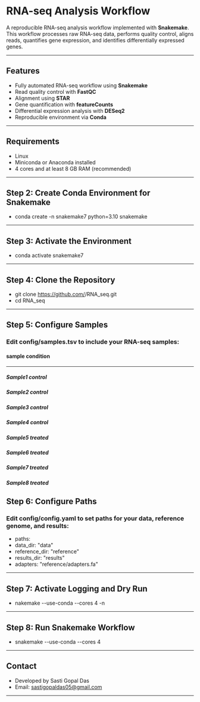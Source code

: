 
# RNA-seq Analysis Workflow

A reproducible RNA-seq analysis workflow implemented with **Snakemake**.  
This workflow processes raw RNA-seq data, performs quality control, aligns reads, quantifies gene expression, and identifies differentially expressed genes.

---

## Features

- Fully automated RNA-seq workflow using **Snakemake**  
- Read quality control with **FastQC**  
- Alignment using **STAR**  
- Gene quantification with **featureCounts**  
- Differential expression analysis with **DESeq2**  
- Reproducible environment via **Conda**  

---

## Requirements

- Linux  
- Miniconda or Anaconda installed  
- 4 cores and at least 8 GB RAM (recommended)  

---

## Step 2: Create Conda Environment for Snakemake

- conda create -n snakemake7 python=3.10 snakemake
---

## Step 3: Activate the Environment
- conda activate snakemake7
---

## Step 4: Clone the Repository
- git clone https://github.com/<your-username>/RNA_seq.git
- cd RNA_seq
---

## Step 5: Configure Samples
### Edit config/samples.tsv to include your RNA-seq samples:
#### sample	condition
---
##### Sample1  control
##### Sample2	control
##### Sample3  control
##### Sample4	control	
##### Sample5  treated	
##### Sample6	treated	
##### Sample7  treated	
##### Sample8	treated


## Step 6: Configure Paths
### Edit config/config.yaml to set paths for your data, reference genome, and results:
- paths:
-   data_dir: "data"
-   reference_dir: "reference"
-   results_dir: "results"
-   adapters: "reference/adapters.fa"
---

## Step 7: Activate Logging and Dry Run
- nakemake --use-conda --cores 4 -n
---

## Step 8: Run Snakemake Workflow
- snakemake --use-conda --cores 4
---
## Contact
- Developed by Sasti Gopal Das
- Email: sastigopaldas05@gmail.com
---


